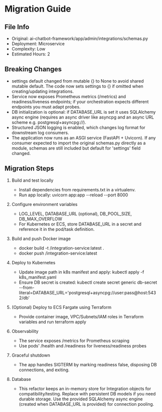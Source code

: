 # Migration Guide

## File Info
- Original: ai-chatbot-framework/app/admin/integrations/schemas.py
- Deployment: Microservice
- Complexity: Low
- Estimated Hours: 2

## Breaking Changes
- settings default changed from mutable {} to None to avoid shared mutable default. The code now sets settings to {} if omitted when creating/updating integrations.
- Service now exposes Prometheus metrics (/metrics) and readiness/liveness endpoints; if your orchestration expects different endpoints you must adapt probes.
- DB initialization is optional: if DATABASE_URL is set it uses SQLAlchemy async engine (requires an async driver like asyncpg and an async URL scheme e.g. postgresql+asyncpg://).
- Structured JSON logging is enabled, which changes log format for downstream log consumers.
- The application now runs as an ASGI service (FastAPI + Uvicorn). If any consumer expected to import the original schemas.py directly as a module, schemas are still included but default for 'settings' field changed.

## Migration Steps
1) Build and test locally
   - Install dependencies from requirements.txt in a virtualenv.
   - Run app locally: uvicorn app:app --reload --port 8000

2) Configure environment variables
   - LOG_LEVEL, DATABASE_URL (optional), DB_POOL_SIZE, DB_MAX_OVERFLOW
   - For Kubernetes or ECS, store DATABASE_URL in a secret and reference it in the pod/task definition.

3) Build and push Docker image
   - docker build -t <registry>/integration-service:latest .
   - docker push <registry>/integration-service:latest

4) Deploy to Kubernetes
   - Update image path in k8s manifest and apply: kubectl apply -f k8s_manifest.yaml
   - Ensure DB secret is created: kubectl create secret generic db-secret --from-literal=DATABASE_URL='postgresql+asyncpg://user:pass@host:5432/db'

5) (Optional) Deploy to ECS Fargate using Terraform
   - Provide container image, VPC/Subnets/IAM roles in Terraform variables and run terraform apply

6) Observability
   - The service exposes /metrics for Prometheus scraping
   - Use pods' /health and /readiness for liveness/readiness probes

7) Graceful shutdown
   - The app handles SIGTERM by marking readiness false, disposing DB connections, and exiting.

8) Database
   - This refactor keeps an in-memory store for Integration objects for compatibility/testing. Replace with persistent DB models if you need durable storage. Use the provided SQLAlchemy async engine (created when DATABASE_URL is provided) for connection pooling.

